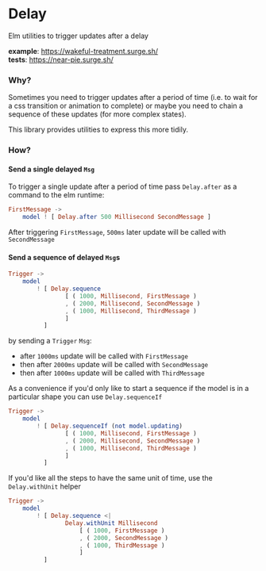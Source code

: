 # Delay

Elm utilities to trigger updates after a delay

**example**: https://wakeful-treatment.surge.sh/   
**tests**: https://near-pie.surge.sh/

### Why?

Sometimes you need to trigger updates after a period of time (i.e. to wait for a css transition or animation to complete) or maybe you need to chain a sequence of these updates (for more complex states).

This library provides utilities to express this more tidily.

### How?

#### Send a single delayed `Msg`

To trigger a single update after a period of time pass `Delay.after` as a command to the elm runtime:

```elm
FirstMessage ->
    model ! [ Delay.after 500 Millisecond SecondMessage ]
```

After triggering `FirstMessage`, `500ms` later update will be called with `SecondMessage`

#### Send a sequence of delayed `Msg`s

```elm
Trigger ->
    model
        ! [ Delay.sequence
                [ ( 1000, Millisecond, FirstMessage )
                , ( 2000, Millisecond, SecondMessage )
                , ( 1000, Millisecond, ThirdMessage )
                ]
          ]
```

by sending a `Trigger` `Msg`:

- after `1000ms` update will be called with `FirstMessage`
- then after `2000ms` update will be called with `SecondMessage`
- then after `1000ms` update will be called with `ThirdMessage`

As a convenience if you'd only like to start a sequence if the model is in a particular shape you can use `Delay.sequenceIf`

```elm
Trigger ->
    model
        ! [ Delay.sequenceIf (not model.updating)
                [ ( 1000, Millisecond, FirstMessage )
                , ( 2000, Millisecond, SecondMessage )
                , ( 1000, Millisecond, ThirdMessage )
                ]
          ]
```

If you'd like all the steps to have the same unit of time, use the `Delay.withUnit` helper

```elm
Trigger ->
    model
        ! [ Delay.sequence <|
                Delay.withUnit Millisecond
                    [ ( 1000, FirstMessage )
                    , ( 2000, SecondMessage )
                    , ( 1000, ThirdMessage )
                    ]
          ]
```
